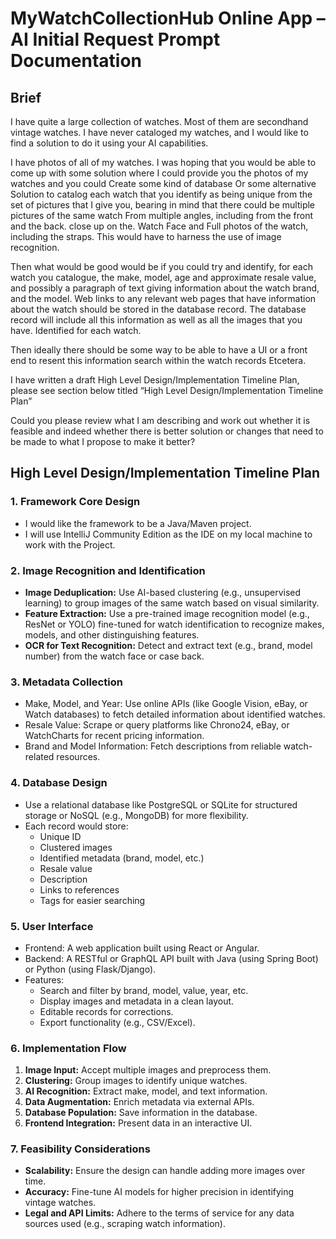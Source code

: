 # MyWatchCollectionHub Online App – AI Initial Request Prompt Documentation

## Brief

I have quite a large collection of watches. Most of them are secondhand vintage watches. I have never cataloged my watches, and I would like to find a solution to do it using your AI capabilities.

I have photos of all of my watches. I was hoping that you would be able to come up with some solution where I could provide you the photos of my watches and you could Create some kind of database Or some alternative Solution to catalog each watch that you identify as being unique from the set of pictures that I give you, bearing in mind that there could be multiple pictures of the same watch From multiple angles, including from the front and the back. close up on the. Watch Face and Full photos of the watch, including the straps. This would have to harness the use of image recognition.

Then what would be good would be if you could try and identify, for each watch you catalogue, the make, model, age and approximate resale value, and possibly a paragraph of text giving information about the watch brand, and the model. Web links to any relevant web pages that have information about the watch should be stored in the database record. The database record will include all this information as well as all the images that you have. Identified for each watch.

Then ideally there should be some way to be able to have a UI or a front end to resent this information search within the watch records Etcetera.

I have written a draft High Level Design/Implementation Timeline Plan, please see section below titled “High Level Design/Implementation Timeline Plan”

Could you please review what I am describing and work out whether it is feasible and indeed whether there is better solution or changes that need to be made to what I propose to make it better?

## High Level Design/Implementation Timeline Plan

### 1. Framework Core Design

* I would like the framework to be a Java/Maven project.
* I will use IntelliJ Community Edition as the IDE on my local machine to work with the Project.

### 2. Image Recognition and Identification

* **Image Deduplication:** Use AI-based clustering (e.g., unsupervised learning) to group images of the same watch based on visual similarity.
* **Feature Extraction:** Use a pre-trained image recognition model (e.g., ResNet or YOLO) fine-tuned for watch identification to recognize makes, models, and other distinguishing features.
* **OCR for Text Recognition:** Detect and extract text (e.g., brand, model number) from the watch face or case back.

### 3. Metadata Collection

* Make, Model, and Year: Use online APIs (like Google Vision, eBay, or Watch databases) to fetch detailed information about identified watches.
* Resale Value: Scrape or query platforms like Chrono24, eBay, or WatchCharts for recent pricing information.
* Brand and Model Information: Fetch descriptions from reliable watch-related resources.

### 4. Database Design

* Use a relational database like PostgreSQL or SQLite for structured storage or NoSQL (e.g., MongoDB) for more flexibility.
* Each record would store:
  + Unique ID
  + Clustered images
  + Identified metadata (brand, model, etc.)
  + Resale value
  + Description
  + Links to references
  + Tags for easier searching

### 5. User Interface

* Frontend: A web application built using React or Angular.
* Backend: A RESTful or GraphQL API built with Java (using Spring Boot) or Python (using Flask/Django).
* Features:
  + Search and filter by brand, model, value, year, etc.
  + Display images and metadata in a clean layout.
  + Editable records for corrections.
  + Export functionality (e.g., CSV/Excel).

### 6. Implementation Flow

1. **Image Input:** Accept multiple images and preprocess them.
2. **Clustering:** Group images to identify unique watches.
3. **AI Recognition:** Extract make, model, and text information.
4. **Data Augmentation:** Enrich metadata via external APIs.
5. **Database Population:** Save information in the database.
6. **Frontend Integration:** Present data in an interactive UI.

### 7. Feasibility Considerations

* **Scalability:** Ensure the design can handle adding more images over time.
* **Accuracy:** Fine-tune AI models for higher precision in identifying vintage watches.
* **Legal and API Limits:** Adhere to the terms of service for any data sources used (e.g., scraping watch information).
